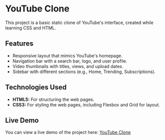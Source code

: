 # YouTube Clone

This project is a basic static clone of YouTube's interface, created while learning CSS and HTML.

## Features
- Responsive layout that mimics YouTube's homepage.
- Navigation bar with a search bar, logo, and user profile.
- Video thumbnails with titles, views, and upload dates.
- Sidebar with different sections (e.g., Home, Trending, Subscriptions).

## Technologies Used
- **HTML5:** For structuring the web pages.
- **CSS3:** For styling the web pages, including Flexbox and Grid for layout.

## Live Demo
You can view a live demo of the project here: [YouTube Clone](https://shreyj03.github.io/YouTube.com--Static_Clone/)
